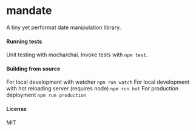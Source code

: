 # mandate

A tiny yet performat date manipulation library.

#### Running tests

Unit testing with mocha/chai. Invoke tests with `npm test`.

#### Building from source

For local development with watcher `npm run watch`
For local development with hot reloading server (requires node) `npm run hot`
For production deployment `npm run production`

#### License

MIT
